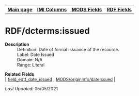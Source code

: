 <!DOCTYPE html>
<html>

<body>
<table style="width:100%">
  <tr>
    <th><a href="index.md">Main page</a></th>
	<th><a href="IMI.md">IMI Columns</a></th>
    <th><a href="MODS.md">MODS Fields</a></th>
    <th><a href="RDF.md">RDF Fields</a></th>
  </tr>
</table>



<h1>RDF/dcterms:issued</h1>
<dl>
  <dt><b>Description</b></dt>
  <dd>Definition: Date of formal issuance of the resource.</dd>
  <dd>Label:  Date Issued</dd>
  <dd>Domain:  N/A</dd>
  <dd>Range:  Literal</dd>
</dl>
<dl>
	<dt><b>Related Fields</b></dt>
		| <a href="date_issued.md">field_edtf_date_issued</a> | <a href="mods.originInfo_dateIssued.md">MODS/originInfo/dateIssued</a> |
</dl>
<p><i>Last Updated: </i>05/05/2021</p>
</body>
</html>

